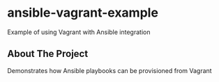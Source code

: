 # ansible-vagrant-example
Example of using Vagrant with Ansible integration

<!-- ABOUT THE PROJECT -->
## About The Project

Demonstrates how Ansible playbooks can be provisioned from Vagrant

